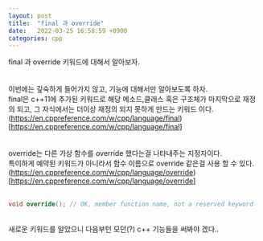 ```yaml
---
layout: post
title:  "final 과 override"
date:   2022-03-25 16:58:59 +0900
categories: cpp
---
```



final 과 override 키워드에 대해서 알아보자. <br>
<br>
<br>
이번에는 깊숙하게 들어가지 않고, 기능에 대해서만 알아보도록 하자. <br>
final은 c++11에 추가된 키워드로 해당 메소드,클래스 혹은 구조체가 마지막으로 재정의 되고, 그 자식에서는 더이상 재정의 되지 못하게 만드는 키워드 이다. <br>
(https://en.cppreference.com/w/cpp/language/final)[https://en.cppreference.com/w/cpp/language/final]<br>
<br>
<br>
override는 다른 가상 함수를 override 했다는걸 나타내주는 지정자이다. <br>
특이하게 예약된 키워드가 아니라서 함수 이름으로 override 같은걸 사용 할 수 있다. <br>
(https://en.cppreference.com/w/cpp/language/override)[https://en.cppreference.com/w/cpp/language/override]<br>
<br>
```c++
void override(); // OK, member function name, not a reserved keyword
```
<br>
새로운 키워드를 알았으니 다음부턴 모던(?) c++ 기능들을 써봐야 겠다.. <br>
<br>






